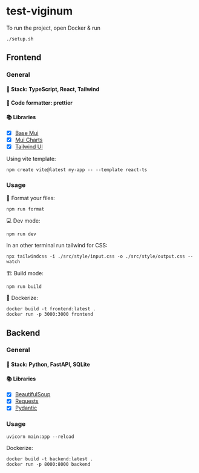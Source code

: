 # test-viginum

To run the project, open Docker & run
```
./setup.sh
```

## Frontend

### General

#### 🔋 Stack: TypeScript, React, Tailwind
#### 💅 Code formatter: prettier
#### 📚 Libraries
- [x] [Base Mui](https://mui.com/base-ui/)
- [x] [Mui Charts](https://mui.com/x/react-charts/getting-started/)
- [x] [Tailwind UI](https://tailwindui.com/)

Using vite template:
```
npm create vite@latest my-app -- --template react-ts
```

### Usage

💅 Format your files:
```
npm run format
```

💻 Dev mode:
```
npm run dev
```

In an other terminal run tailwind for CSS:
```
npx tailwindcss -i ./src/style/input.css -o ./src/style/output.css --watch
```

🏗️ Build mode:
```
npm run build
```

🐋 Dockerize:
```
docker build -t frontend:latest .
docker run -p 3000:3000 frontend
```

## Backend

### General

#### 🔋 Stack: Python, FastAPI, SQLite
<!-- #### 💅 Code formatter: ? -->
#### 📚 Libraries
- [x] [BeautifulSoup](https://pypi.org/project/beautifulsoup4/)
- [x] [Requests](https://pypi.org/project/requests/)
- [x] [Pydantic](https://docs.pydantic.dev/latest/)

### Usage

```
uvicorn main:app --reload
```

Dockerize:
```
docker build -t backend:latest .
docker run -p 8000:8000 backend
```